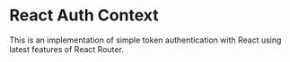 # React Auth Context

This is an implementation of simple token authentication with React using latest features of React Router.
